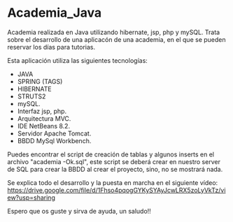 # Academia_Java

Academia realizada en Java utilizando hibernate, jsp, php y mySQL.
Trata sobre el desarrollo de una aplicacón de una academia, en el que se pueden reservar los días para tutorias.

Esta aplicación utiliza las siguientes tecnologías:
 - JAVA
 - SPRING (TAGS)
 - HIBERNATE
 - STRUTS2
 - mySQL.
 - Interfaz jsp, php.
 - Arquitectura MVC.
 - IDE NetBeans 8.2.
 - Servidor Apache Tomcat.
 - BBDD MySql Workbench.

Puedes encontrar el script de creación de tablas y algunos inserts en el archivo "academia -Ok.sql", este script se deberá crear en nuestro server de SQL para crear la BBDD al crear el proyecto, sino, no se mostrará nada.

Se explica todo el desarrollo y la puesta en marcha en el siguiente vídeo:
<https://drive.google.com/file/d/1Fhso4pqogGYKySYAyJcwLRX5zoLyVkTz/view?usp=sharing>

Espero que os guste y sirva de ayuda, un saludo!!
 

